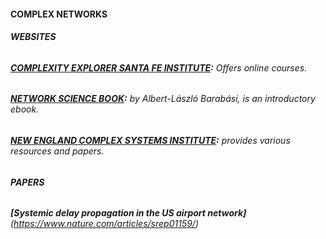 #### **COMPLEX NETWORKS**

###### **WEBSITES**

###### **[COMPLEXITY EXPLORER SANTA FE INSTITUTE](https://www.complexityexplorer.org/):** Offers online courses.  
###### **[NETWORK SCIENCE BOOK](http://networksciencebook.com):** by Albert-László Barabási, is an introductory ebook.    
###### **[NEW ENGLAND COMPLEX SYSTEMS INSTITUTE](https://necsi.edu/):** provides various resources and papers.  

###### **PAPERS**
###### **[Systemic delay propagation in the US airport network]** (https://www.nature.com/articles/srep01159/)  
